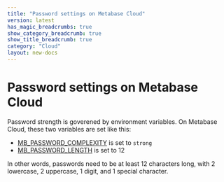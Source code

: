 ```yaml
---
title: "Password settings on Metabase Cloud"
version: latest
has_magic_breadcrumbs: true
show_category_breadcrumb: true
show_title_breadcrumb: true
category: "Cloud"
layout: new-docs
---
```


# Password settings on Metabase Cloud

Password strength is goverened by environment variables. On Metabase Cloud, these two variables are set like this:

- [MB_PASSWORD_COMPLEXITY](https://www.metabase.com/docs/latest/configuring-metabase/environment-variables#mb_password_complexity) is set to `strong`
- [MB_PASSWORD_LENGTH](https://www.metabase.com/docs/latest/configuring-metabase/environment-variables#mb_password_length) is set to 12

In other words, passwords need to be at least 12 characters long, with 2 lowercase, 2 uppercase, 1 digit, and 1 special character.

